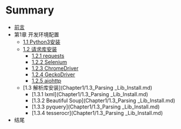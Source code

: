 # Summary

* [前言](README.md)
* 第1章 开发环境配置
    * [1.1 Python3安装](Chapter1/1.1_Python3_Install.md)
    * [1.2 请求库安装](Chapter1/1.2_Request_Lib_Install.md)
        * [1.2.1 requests](Chapter1/1.2_Request_Lib_Install.md)
        * [1.2.2 Selenium](Chapter1/1.2_Request_Lib_Install.md)
        * [1.2.3 ChromeDriver](Chapter1/1.2_Request_Lib_Install.md)
        * [1.2.4 GeckoDriver](Chapter1/1.2_Request_Lib_Install.md)
        * [1.2.5 aiohttp](Chapter1/1.2_Request_Lib_Install.md)
    * [1.3 解析库安装](Chapter1/1.3_Parsing _Lib_Install.md)
        * [1.3.1 lxml](Chapter1/1.3_Parsing _Lib_Install.md)
        * [1.3.2 Beautiful Soup](Chapter1/1.3_Parsing _Lib_Install.md)
        * [1.3.3 pyquery](Chapter1/1.3_Parsing _Lib_Install.md)
        * [1.3.4 tesserocr](Chapter1/1.3_Parsing _Lib_Install.md)
* 结尾

